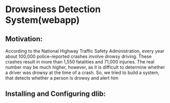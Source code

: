 <h1>Drowsiness Detection System(webapp)</h1>
<h2>Motivation:</h2>
According to the National Highway Traffic Safety Administration, every year about 100,000 police-reported crashes involve drowsy driving. These crashes result in more than 1,550 fatalities and 71,000 injuries. The real number may be much higher, however, as it is difficult to determine whether a driver was drowsy at the time of a crash. So, we tried to build a system, that detects whether a person is drowsy and alert him<br>
<h2>Installing and Configuring dlib:</h2>
